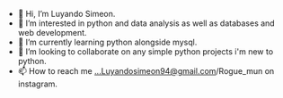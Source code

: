 - 👋 Hi, I’m Luyando Simeon.
- 👀 I’m interested in python and data analysis as well as databases and web development.
- 🌱 I’m currently learning python alongside mysql.
- 💞️ I’m looking to collaborate on any simple python projects i'm new to python.
- 📫 How to reach me ...Luyandosimeon94@gmail.com/Rogue_mun on instagram.

<!---
LismanSimeon/LismanSimeon is a ✨ special ✨ repository because its `README.md` (this file) appears on your GitHub profile.
You can click the Preview link to take a look at your changes.
--->
